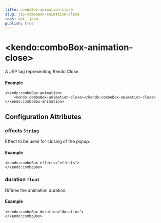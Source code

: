 ```yaml
---
title: comboBox-animation-close
slug: jsp-comboBox-animation-close
tags: api, java
publish: true
---
```


# \<kendo:comboBox-animation-close\>
A JSP tag representing Kendo Close.

#### Example
    <kendo:comboBox-animation>
        <kendo:comboBox-animation-close></kendo:comboBox-animation-close>
    </kendo:comboBox-animation>


## Configuration Attributes


### effects `String`

Effect to be used for closing of the popup.

#### Example
    <kendo:comboBox effects="effects">
    </kendo:comboBox>



### duration `float`

Difines the animation duration.

#### Example
    <kendo:comboBox duration="duration">
    </kendo:comboBox>


